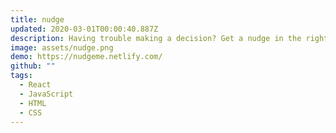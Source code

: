 ```yaml
---
title: nudge
updated: 2020-03-01T00:00:40.887Z
description: Having trouble making a decision? Get a nudge in the right direction.
image: assets/nudge.png
demo: https://nudgeme.netlify.com/
github: ""
tags:
  - React
  - JavaScript
  - HTML
  - CSS
---
```

